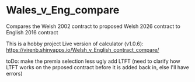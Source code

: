 # Wales_v_Eng_compare
Compares the Welsh 2002 contract to proposed Welsh 2026 contract to English 2016 contract

This is a hobby project
Live version of calculator (v1.0.6): https://virenb.shinyapps.io/Welsh_v_English_contract_compare/

toDo:
make the premia selection less ugly
add LTFT (need to clarify how LTFT works on the prposed contract before it is added back in, else I'll have errors)

